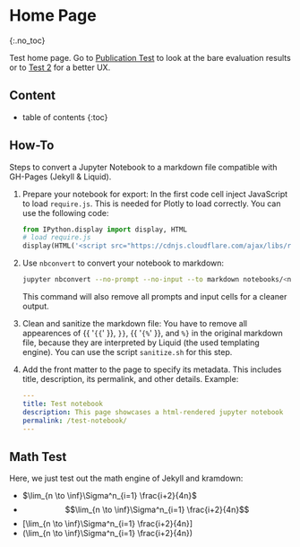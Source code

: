 # Home Page
{:.no_toc}

Test home page.
Go to [Publication Test](./Publication-Test.html) to look at the bare evaluation results or to [Test 2](./notebooks/Test2.html) for a better UX.

## Content

- table of contents
{:toc}

## How-To

Steps to convert a Jupyter Notebook to a markdown file compatible with GH-Pages (Jekyll & Liquid).

1. Prepare your notebook for export:
   In the first code cell inject JavaScript to load `require.js`.
   This is needed for Plotly to load correctly.
   You can use the following code:

   ~~~python
   from IPython.display import display, HTML
   # load require.js
   display(HTML('<script src="https://cdnjs.cloudflare.com/ajax/libs/require.js/2.1.10/require.min.js"></script>'))
   ~~~

2. Use `nbconvert` to convert your notebook to markdown:

   ~~~bash
   jupyter nbconvert --no-prompt --no-input --to markdown notebooks/<notebook>.ipynb
   ~~~

   This command will also remove all prompts and input cells for a cleaner output.

3. Clean and sanitize the markdown file:
   You have to remove all appearences of {{ '`{{`' }}, `}}`, {{ '`{%`' }}, and `%}` in the original markdown file, because they are
   interpreted by Liquid (the used templating engine).
   You can use the script `sanitize.sh` for this step.

4. Add the front matter to the page to specify its metadata.
   This includes title, description, its permalink, and other details.
   Example:

   ~~~yaml
   ---
   title: Test notebook
   description: This page showcases a html-rendered jupyter notebook
   permalink: /test-notebook/
   ---
   ~~~

## Math Test

Here, we just test out the math engine of Jekyll and kramdown:

- $\lim_{n \to \inf}\Sigma^n_{i=1} \frac{i+2}{4n}$
- $$\lim_{n \to \inf}\Sigma^n_{i=1} \frac{i+2}{4n}$$
- \[\lim_{n \to \inf}\Sigma^n_{i=1} \frac{i+2}{4n}\]
- \(\lim_{n \to \inf}\Sigma^n_{i=1} \frac{i+2}{4n}\)
